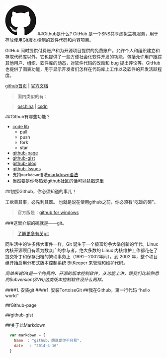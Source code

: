 ![github](logo.png)
##Github是什么?
GitHub 是一个SNS共享虚拟主机服务，用于存放使用Git版本控制的软件代码和内容项目。

GitHub 同时提供付费账户和为开源项目提供的免费账户。允许个人和组织建立和存取代码库以外，它也提供了一些方便社会化软件开发的功能，包括允许用户跟踪其他用户、组织、软件库的动态，对软件代码的改动和 bug 提出评论等。GitHub也提供了图表功能，用于显示开发者们怎样在代码库上工作以及软件的开发活跃程度。


[github首页](http://github.com/hoosin "github首页") | 
[官方文档](https://help.github.com/articles/github-glossary "官方文档")
>国内类似的有：

>[oschina](http://git.oschina.net/ "oschina") | [csdn](http://code.csdn.net "csdn") 




##Github有哪些功能？

* [code lib](http://github.com)
    *  pull
    *  push
    *  fork
    *  star
* [github-page](http://hoosin.github.io/easyBtn/)
* [github-gist](https://gist.github.com/)
* [github-blog](https://github.com/blog)
* [github-Issues](https://github.com/hoosin/easyBtn/issues?state=closed)
* 支持`markdown`语法[markdown语法](https://github.com/hoosin/MarkDown)
* 当然要是你够热爱github社区的话可以[猛戳这里](http://shop.github.com/ "github-shop")

##初探Github，你必须知道的事儿！

工欲善其事，必先利其器。
也就是说在使用github之前，你必须有“吃饭的碗”。
>官方版是：[github for windows](https://windows.github.com/)


###这里介绍的碗就是——git。
>[了解更多有关git](http://git.oschina.net/progit/)

同生活中的许多伟大事件一样，Git 诞生于一个极富纷争大举创新的年代。Linux 内核开源项目有着为数众广的参与者。绝大多数的 Linux 内核维护工作都花在了提交补丁和保存归档的繁琐事务上（1991－2002年间）。到 2002 年，整个项目组开始启用分布式版本控制系统 BitKeeper 来管理和维护代码。

*简单来说Git是一个免费的、开源的版本控制软件，从功能上讲，跟我们比较熟悉的Subversion(SVN)这类版本控制软件没什么两样。*

####1. 安装git
####1. 安装TortoiseGit
##我在Github，第一行代码 “hello world”
 

##Github-page

##github-gist
 

##关于此Markdown

```javascript
  var markdown = {
    Name  : "github，想说爱你不容易",
    date   : "2014-4-16"
  }
```